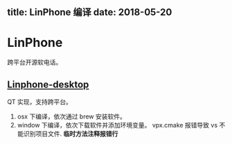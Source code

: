 title: LinPhone 编译
date: 2018-05-20
---

# LinPhone

跨平台开源软电话。

## [Linphone-desktop](https://github.com/BelledonneCommunications/linphone-desktop)

QT 实现，支持跨平台。

1. osx 下编译，依次通过 brew 安装软件。
2. window 下编译，依次下载软件并添加环境变量。 vpx.cmake 报错导致 vs 不能识别项目文件. **临时方法注释报错行**